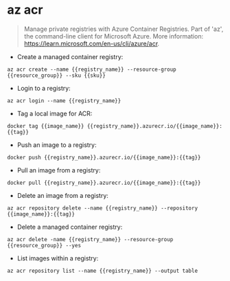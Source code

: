 # az acr
> Manage private registries with Azure Container Registries.
> Part of 'az', the command-line client for Microsoft Azure.
> More information: <https://learn.microsoft.com/en-us/cli/azure/acr>.

- Create a managed container registry: 

`az acr create --name {{registry_name}} --resource-group {{resource_group}} --sku {{sku}}`

- Login to a registry:

`az acr login --name {{registry_name}}`

- Tag a local image for ACR:

`docker tag {{image_name}} {{registry_name}}.azurecr.io/{{image_name}}:{{tag}}`

- Push an image to a registry:

`docker push {{registry_name}}.azurecr.io/{{image_name}}:{{tag}}`

- Pull an image from a registry:

`docker pull {{registry_name}}.azurecr.io/{{image_name}}:{{tag}}`

- Delete an image from a registry:

`az acr repository delete --name {{registry_name}} --repository {{image_name}}:{{tag}}`

- Delete a managed container registry: 

`az acr delete -name {{registry_name}} --resource-group {{resource_group}} --yes`

- List images within a registry:

`az acr repository list --name {{registry_name}} --output table`